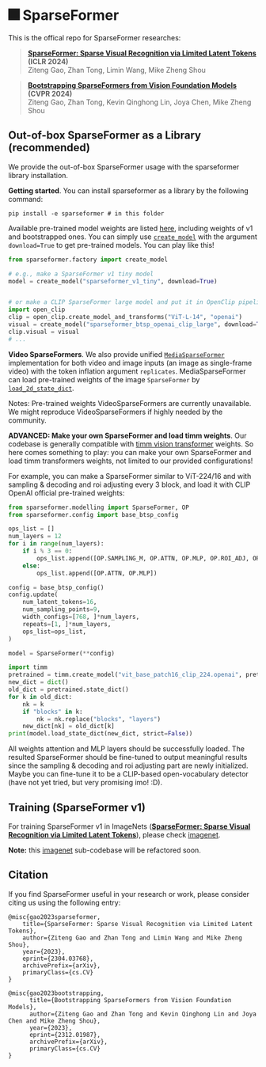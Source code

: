 # 🎆 SparseFormer
This is the offical repo for SparseFormer researches:

> [**SparseFormer: Sparse Visual Recognition via Limited Latent Tokens**](https://arxiv.org/abs/2304.03768) **(ICLR 2024)**<br>
> Ziteng Gao, Zhan Tong, Limin Wang, Mike Zheng Shou<br>

> [**Bootstrapping SparseFormers from Vision Foundation Models**](https://arxiv.org/abs/2312.01987) **(CVPR 2024)**<br>
> Ziteng Gao, Zhan Tong, Kevin Qinghong Lin, Joya Chen, Mike Zheng Shou<br>


## Out-of-box SparseFormer as a Library (recommended)
We provide the out-of-box SparseFormer usage with the sparseformer library installation. 

__Getting started__. You can install sparseformer as a library by the following command:
```shell
pip install -e sparseformer # in this folder
```

Available pre-trained model weights are listed [here](./sparseformer/sparseformer/factory.py#L11), including weights of v1 and bootstrapped ones. You can simply use [`create_model`](./sparseformer/sparseformer/factory.py#L37) with the argument `download=True` to get pre-trained models. You can play like this!
```python
from sparseformer.factory import create_model

# e.g., make a SparseFormer v1 tiny model
model = create_model("sparseformer_v1_tiny", download=True)


# or make a CLIP SparseFormer large model and put it in OpenClip pipeline
import open_clip
clip = open_clip.create_model_and_transforms("ViT-L-14", "openai")
visual = create_model("sparseformer_btsp_openai_clip_large", download=True)
clip.visual = visual
# ...

```

__Video SparseFormers__. We also provide unified [`MediaSparseFormer`](./sparseformer/sparseformer/media.py#L103) implementation for both video and image inputs (an image as single-frame video) with the token inflation argument `replicates`. MediaSparseFormer can load pre-trained weights of the image `SparseFormer` by [`load_2d_state_dict`](./sparseformer/sparseformer/media.py#L147).

Notes: Pre-trained weights VideoSparseFormers are currently unavailable. We might reproduce VideoSparseFormers if highly needed by the community.

__ADVANCED: Make your own SparseFormer and load timm weights__. 
Our codebase is generally compatible with [timm vision transformer](https://github.com/huggingface/pytorch-image-models/blob/main/timm/models/vision_transformer.py) weights. So here comes something to play: you can make your own SparseFormer and load timm transformers weights, not limited to our provided configurations!

For example, you can make a SparseFormer similar to ViT-224/16 and with sampling & decoding and roi adjusting every 3 block, and load it with CLIP OpenAI official pre-trained weights:
```python
from sparseformer.modelling import SparseFormer, OP
from sparseformer.config import base_btsp_config

ops_list = []
num_layers = 12
for i in range(num_layers):
    if i % 3 == 0:
        ops_list.append([OP.SAMPLING_M, OP.ATTN, OP.MLP, OP.ROI_ADJ, OP.PE_INJECT,])
    else:
        ops_list.append([OP.ATTN, OP.MLP])

config = base_btsp_config()
config.update(
    num_latent_tokens=16,
    num_sampling_points=9,
    width_configs=[768, ]*num_layers,
    repeats=[1, ]*num_layers,
    ops_list=ops_list,
)

model = SparseFormer(**config)

import timm
pretrained = timm.create_model("vit_base_patch16_clip_224.openai", pretrained=True)
new_dict = dict()
old_dict = pretrained.state_dict()
for k in old_dict:
    nk = k
    if "blocks" in k:
        nk = nk.replace("blocks", "layers")
    new_dict[nk] = old_dict[k]
print(model.load_state_dict(new_dict, strict=False))
```
All weights attention and MLP layers should be successfully loaded. The resulted SparseFormer should be fine-tuned to output meaningful results since the sampling & decoding and roi adjusting part are newly initialized. Maybe you can fine-tune it to be a CLIP-based open-vocabulary detector (have not yet tried, but very promising imo! :D).



## Training (SparseFormer v1)
For training SparseFormer v1 in ImageNets ([**SparseFormer: Sparse Visual Recognition via Limited Latent Tokens**](https://arxiv.org/abs/2304.03768)), please check [imagenet](./imagenet/).

**Note:** this [imagenet](./imagenet/) sub-codebase will be refactored soon.


## Citation
If you find SparseFormer useful in your research or work, please consider citing us using the following entry:
```
@misc{gao2023sparseformer,
    title={SparseFormer: Sparse Visual Recognition via Limited Latent Tokens},
    author={Ziteng Gao and Zhan Tong and Limin Wang and Mike Zheng Shou},
    year={2023},
    eprint={2304.03768},
    archivePrefix={arXiv},
    primaryClass={cs.CV}
}

@misc{gao2023bootstrapping,
      title={Bootstrapping SparseFormers from Vision Foundation Models}, 
      author={Ziteng Gao and Zhan Tong and Kevin Qinghong Lin and Joya Chen and Mike Zheng Shou},
      year={2023},
      eprint={2312.01987},
      archivePrefix={arXiv},
      primaryClass={cs.CV}
}
```
